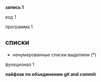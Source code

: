 **запись 1**

*код 1*

программа 1

## списки

* ненумерованные списки выделяем (*)

функционал 1

**лайфхак по объединению git and commit**